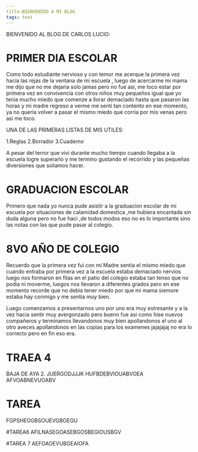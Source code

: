 ```yaml
---
title:BIENVENIDO A MI BLOG
tags: text
---
```


BIENVENIDO AL BLOG DE CARLOS LUCIO:


# PRIMER DIA ESCOLAR

Como todo estudiante nervioso y con temor me acerque la primera vez hacia las rejas de la ventana de mi escuela , luego de acercarme mi mama me dijo que no me dejaria solo jamas pero no fue asi, me toco estar por primera vez en convivencia con otros niños muy pequeños igual que yo tenia mucho miedo que comenze a llorar demaciado hasta que pasaron las horas y mi madre regreso a verme me senti tan contento en ese momento, ya no queria volver a pasar el mismo miedo que corria por mis venas pero asi me toco. 

UNA DE LAS PRIMERAS LISTAS DE MIS UTILES:

1.Reglas
2.Borrador
3.Cuaderno 

A pesar del terror que vivi durante mucho tiempo cuando llegaba a la escuela logre superarlo y me termino gustando el recorrido y las pequeñas diversiones que soliamos hacer.

# GRADUACION ESCOLAR

Primero que nada yo nunca pude asistir a la graduacion escolar de mi escuela por situaciones de calamidad domestica ,me hubiera encantada sin duda alguna pero no fue haci ,de todos modos eso no es lo importante sino las notas con las que pude pasar al colegio.

# 8VO AÑO DE COLEGIO

Recuerdo que la primera vez fui con mi Madre sentia el mismo miedo que cuando entraba por primera vez a la escuela estaba demaciado nervios luego nos formaron en filas en el patio del colegio estaba tan tenso que no podia ni moverme, luegos nos llevaron a diferentes grados pero en ese momento recorde que no debia tener miedo por que mi mama siemore estaba hay conmigo y me sentia muy bien.


Luego comenzamos a presentarnos uno por uno era muy estresante y a la vez hacia sentir muy avergonzado pero bueno fue asi como hise nuevos compañeros y terminamos llevandonos muy bien apollandonos el uno al otro aveces apollandonos en las copias para los examenes jajajajaj no era lo correcto pero en fin eso era.

# TRAEA 4

BAJA DE AYA 
2. JUERGODJJJK
HUFBDEBVIOUABVOEA
AFVOABNEVUOABV

# TAREA


FGPSHEOGBSOUEVGBOEGU

#TAREA6
AFILNASEGOASEBGOSBEGIOUSBGV

#TAREA 7
AEFOAOEVUBGEAIOFA
